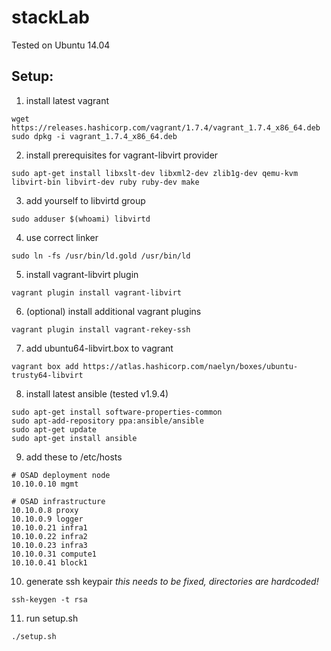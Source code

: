 # stackLab

Tested on Ubuntu 14.04

## Setup:

1. install latest vagrant
```
wget https://releases.hashicorp.com/vagrant/1.7.4/vagrant_1.7.4_x86_64.deb
sudo dpkg -i vagrant_1.7.4_x86_64.deb
```
2. install prerequisites for vagrant-libvirt provider
```
sudo apt-get install libxslt-dev libxml2-dev zlib1g-dev qemu-kvm libvirt-bin libvirt-dev ruby ruby-dev make
```

3. add yourself to libvirtd group
```
sudo adduser $(whoami) libvirtd
```

4. use correct linker
```
sudo ln -fs /usr/bin/ld.gold /usr/bin/ld
```

5. install vagrant-libvirt plugin
```
vagrant plugin install vagrant-libvirt
```

6. (optional) install additional vagrant plugins
```
vagrant plugin install vagrant-rekey-ssh
```

7. add ubuntu64-libvirt.box to vagrant
```
vagrant box add https://atlas.hashicorp.com/naelyn/boxes/ubuntu-trusty64-libvirt
```

8. install latest ansible (tested v1.9.4)
```
sudo apt-get install software-properties-common
sudo apt-add-repository ppa:ansible/ansible
sudo apt-get update
sudo apt-get install ansible
```

9. add these to /etc/hosts
```
# OSAD deployment node
10.10.0.10 mgmt

# OSAD infrastructure 
10.10.0.8 proxy
10.10.0.9 logger
10.10.0.21 infra1
10.10.0.22 infra2
10.10.0.23 infra3
10.10.0.31 compute1
10.10.0.41 block1
```

10. generate ssh keypair *this needs to be fixed, directories are hardcoded!*
```
ssh-keygen -t rsa
```

11. run setup.sh
```
./setup.sh
```
